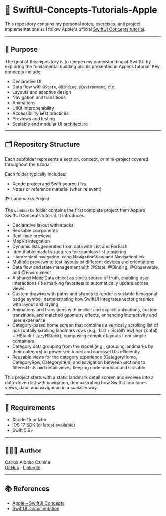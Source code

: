 # 📘 SwiftUI-Concepts-Tutorials-Apple

This repository contains my personal notes, exercises, and project implementations as I follow Apple's official [SwiftUI Concepts tutorial](https://developer.apple.com/tutorials/swiftui-concepts).

---

## 🎯 Purpose

The goal of this repository is to deepen my understanding of SwiftUI by exploring the fundamental building blocks presented in Apple's tutorial. Key concepts include: 

- Declarative UI
- Data flow with `@State`, `@Binding`, `@Environment`, etc.
- Layouts and adaptive design
- Navigation and transitions
- Animations
- UIKit interoperability
- Accessibility best practices
- Previews and testing
- Scalable and modular UI architecture

---

## 🗂 Repository Structure

Each subfolder represents a section, concept, or mini-project covered throughout the tutorial.

Each folder typically includes:

- Xcode project and Swift source files
- Notes or reference material (when relevant)

🏞 Landmarks Project

The `Landmarks` folder contains the first complete project from Apple’s SwiftUI Concepts tutorial. It introduces:

- Declarative layout with stacks
- Reusable components
- Real-time previews
- MapKit integration
- Dynamic lists generated from data with List and ForEach
- Identifiable model structures for seamless list rendering
- Hierarchical navigation using NavigationView and NavigationLink
- Multiple previews to test layouts on different devices and orientations
- Data flow and state management with @State, @Binding, @Observable, and @Environment
- A shared ModelData object as single source of truth, enabling user interactions (like marking favorites) to automatically update across views
- Custom drawing with paths and shapes to render a scalable hexagonal badge symbol, demonstrating how SwiftUI integrates vector graphics with layout and styling
- Animations and transitions with implicit and explicit animations, custom transitions, and matched geometry effects, enhancing interactivity and user experience
- Category-based home screen that combines a vertically scrolling list of horizontally scrolling landmark rows (e.g., List + ScrollView(.horizontal) + HStack / LazyHStack), composing complex layouts from simple containers
- Category data grouping from the model (e.g., grouping landmarks by their category) to power sectioned and carousel UIs efficiently
- Reusable views for the category experience (CategoryHome, CategoryRow, CategoryItem) and navigation between sections to filtered lists and detail views, keeping code modular and scalable

This project starts with a static landmark detail screen and evolves into a data-driven list with navigation, demonstrating how SwiftUI combines views, data, and navigation in a scalable way.

---

## 🚀 Requirements

- Xcode 15 or later
- iOS 17 SDK (or latest available)
- Swift 5.9+

---

## 👨🏻‍💻 Author

Carlos Alonso Camiña  
[GitHub](https://github.com/calonsocamina) · [LinkedIn](https://www.linkedin.com/in/carlosalonsocamina)

---

## 📚 References

- [Apple – SwiftUI Concepts](https://developer.apple.com/tutorials/swiftui-concepts)
- [SwiftUI Documentation](https://developer.apple.com/documentation/swiftui)
